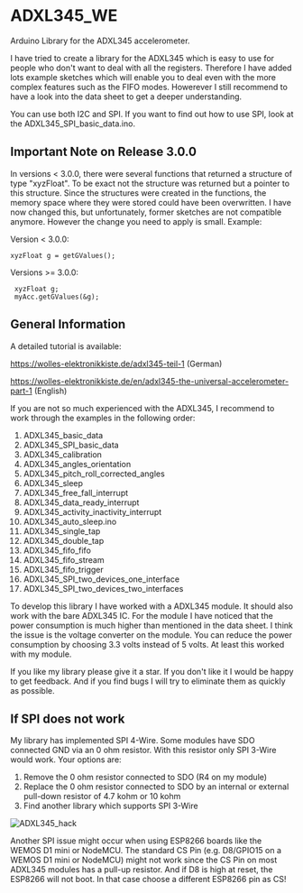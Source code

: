 # ADXL345_WE
Arduino Library for the ADXL345 accelerometer. 

I have tried to create a library for the ADXL345 which is easy to use for people who don't want to deal with all the registers. Therefore I have added lots example sketches which will enable you to deal even with the more complex features such as the FIFO modes. Howerever I still recommend to have a look into the data sheet to get a deeper understanding. 

You can use both I2C and SPI. If you want to find out how to use SPI, look at the ADXL345_SPI_basic_data.ino. 

<h2>Important Note on Release 3.0.0</h2>

In versions < 3.0.0, there were several functions that returned a structure of type "xyzFloat". To be exact not the structure was returned but a pointer to this structure. Since the structures were created in the functions, the memory space where they were stored could have been overwritten. I have now changed this, but unfortunately, former sketches are not compatible anymore. However the change you need to apply is small. Example: 

Version < 3.0.0:
````
xyzFloat g = getGValues();
````

Versions >= 3.0.0:
````
 xyzFloat g;
 myAcc.getGValues(&g);
````

<h2>General Information</h2>

A detailed tutorial is available: 

https://wolles-elektronikkiste.de/adxl345-teil-1  (German)

https://wolles-elektronikkiste.de/en/adxl345-the-universal-accelerometer-part-1  (English) 

If you are not so much experienced with the ADXL345, I recommend to work through the examples in the following order:

1) ADXL345_basic_data
2) ADXL345_SPI_basic_data
3) ADXL345_calibration
4) ADXL345_angles_orientation
5) ADXL345_pitch_roll_corrected_angles
6) ADXL345_sleep
7) ADXL345_free_fall_interrupt
8) ADXL345_data_ready_interrupt
9) ADXL345_activity_inactivity_interrupt
10) ADXL345_auto_sleep.ino
11) ADXL345_single_tap
12) ADXL345_double_tap
13) ADXL345_fifo_fifo
14) ADXL345_fifo_stream
15) ADXL345_fifo_trigger
16) ADXL345_SPI_two_devices_one_interface
17) ADXL345_SPI_two_devices_two_interfaces

To develop this library I have worked with a ADXL345 module. It should also work with the bare ADXL345 IC. For the module I have noticed that the power consumption is much higher than mentioned in the data sheet. I think the issue is the voltage converter on the module. You can reduce the power consumption by choosing 3.3 volts instead of 5 volts. At least this worked with my module. 

If you like my library please give it a star. If you don't like it I would be happy to get feedback. And if you find bugs I will try to eliminate them as quickly as possible. 

<h2>If SPI does not work</h2>

My library has implemented SPI 4-Wire. Some modules have SDO connected GND via an 0 ohm resistor. With this resistor only SPI 3-Wire would work. Your options are:

1) Remove the 0 ohm resistor connected to SDO (R4 on my module)
2) Replace the 0 ohm resistor connected to SDO by an internal or external pull-down resistor of 4.7 kohm or 10 kohm
3) Find another library which supports SPI 3-Wire

![ADXL345_hack](https://github.com/wollewald/ADXL345_WE/assets/41305162/2fc39482-70f7-4de1-ac0b-2e27f28ac15e)

Another SPI issue might occur when using ESP8266 boards like the WEMOS D1 mini or NodeMCU. The standard CS Pin (e.g. D8/GPIO15 on a WEMOS D1 mini or NodeMCU) might not work since the CS Pin on most ADXL345 modules has a pull-up resistor. And if D8 is high at reset, the ESP8266 will not boot. In that case choose a different ESP8266 pin as CS!  


